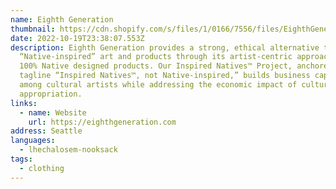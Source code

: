 ```yaml
---
name: Eighth Generation
thumbnail: https://cdn.shopify.com/s/files/1/0166/7556/files/EighthGeneration_logo-01_100x@2x.jpg?v=1614292938
date: 2022-10-19T23:38:07.553Z
description: Eighth Generation provides a strong, ethical alternative to
  “Native-inspired” art and products through its artist-centric approach and
  100% Native designed products. Our Inspired Natives™ Project, anchored by the
  tagline “Inspired Natives™, not Native-inspired,” builds business capacity
  among cultural artists while addressing the economic impact of cultural
  appropriation.
links:
  - name: Website
    url: https://eighthgeneration.com
address: Seattle
languages:
  - lhechalosem-nooksack
tags:
  - clothing
---
```

